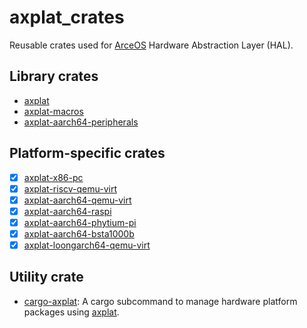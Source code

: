 # axplat_crates

Reusable crates used for [ArceOS](https://github.com/arceos-org/arceos) Hardware Abstraction Layer (HAL).

## Library crates

* [axplat](./axplat)
* [axplat-macros](./axplat-macros)
* [axplat-aarch64-peripherals](./platforms/axplat-aarch64-peripherals)

## Platform-specific crates

* [x] [axplat-x86-pc](./platforms/axplat-x86-pc)
* [x] [axplat-riscv-qemu-virt](./platforms/axplat-riscv-qemu-virt)
* [x] [axplat-aarch64-qemu-virt](./platforms/axplat-aarch64-qemu-virt)
* [x] [axplat-aarch64-raspi](./platforms/axplat-aarch64-raspi)
* [x] [axplat-aarch64-phytium-pi](./platforms/axplat-aarch64-phytium-pi)
* [x] [axplat-aarch64-bsta1000b](./platforms/axplat-aarch64-bsta1000b)
* [x] [axplat-loongarch64-qemu-virt](./platforms/axplat-loongarch64-qemu-virt)

## Utility crate

* [cargo-axplat](./cargo-axplat): A cargo subcommand to manage hardware platform packages using [axplat](./axplat).
